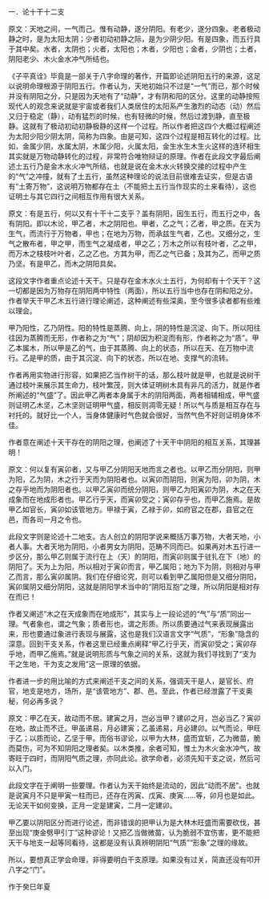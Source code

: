 一．论十干十二支

原文：天地之间，一气而己。惟有动静，遂分阴阳。有老少，遂分四象。老者极动静之时，是为太阳太阴；少者初动初静之际，是为少阴少阳。有是四象，而五行具于其中矣。水者，太阴也；火者，太阳也；木者，少阳也；金者，少阴也；土者，阴阳老少、木火金水冲气所结也。

《子平真诠》毕竟是一部关于八字命理的著作，开篇即论述阴阳五行的来源，这足以说明命理根源于阴阳五行。作者认为，天地初始只不过是“一气”而已，那个时候并没有阴阳之分，只是因为天地有了“动静”，才有阴和阳的区分。这里的动静按照现代人的观念来说就是宇宙或者我们人类居住的太阳系产生激烈的动态（动）然后又归于稳定（静），动有猛烈的时候，也有轻微的时候，然后过渡到静，直至极静。这就有了极动初动初静极静的这样一个过程。所以作者把这四个大概过程阐述为太阳少阳少阴太阴，简称为四象。由是可知，这四个过程是相互转化的过程。比如，金属少阴，水属太阴，木属少阳，火属太阳，金生水生木生火这样的连环相生其实就是万物动静转化的过程，非常符合唯物辩证的原理。作者在此段文字最后阐述土五行乃是金木水火冲气所结，也就是说在金木水火转换交接的过程中产生的“气”之冲撞，就有了土五行，虽然这种理论的说法目前很难去证实，但是古语有“土寄万物”，这说明万物都存在土（不能把土五行当作现实的土来看待），这也证明土与其它四行之间相互作用有很大关系。

原文：有是五行，何以又有十干十二支乎？盖有阴阳，因生五行，而五行之中，各有阴阳。即以木论，甲乙者，木之阴阳也。甲者，乙之气；乙者，甲之质。在天为生气，而流行于万物者，甲也；在地为万物，而承兹生气者，乙也。又细分之，生气之散布者，甲之甲，而生气之凝成者，甲之乙；万木之所以有枝叶者，乙之甲，而万木之枝枝叶叶者，乙之乙也。方其为甲，而乙之气已备；及其为乙，而甲之质乃坚。有是甲乙，而木之阴阳具矣。

这段文字作者重点论述十天干。只是存在金木水火土五行，为何却有十个天干？这一切都是因为万物存在阴阳两中特性（两面），所以五行当中也存在阴和阳之分。作者举天干甲乙木五行进行理论阐述，这种阐述有些深奥，至今很多读者都有些难以理会。

甲乃阳性，乙乃阴性。阳的特性是蒸腾、向上，阴的特性是沉淀、向下。所以阳往往因为蒸腾而无形，作者称之为“气”；阴却因为积淀而有形，作者称之为“质”。甲乙本属木，所以甲是乙的气，由于其蒸腾、向上的状态，所以在天、在万物中流行。乙是甲的质，由于其沉淀、向下的状态，所以在地、支撑气的流转。

作者再用实物进行形容，如果把乙当作树干的话，那么枝叶就是甲，也就是说树干通过枝叶来展示其生命力，枝叶繁茂，则大体证明树木具有非凡的活力，就是作者所阐述的“气盛”了。因此甲乙两者本身属于木的阴阳两面，两者相辅相成，甲气盛则证明乙木坚，乙木坚则证明甲气盛，相反则凋零无疑！所以气与质是相互存在与衬托的。就好比一个人，当身体健康时气色就会很好，当然气色不好则证明身体不佳。

作者意在阐述十天干存在的阴阳之理，也阐述了十天干中阴阳的相互关系，其理甚明！

原文：何以复有寅卯者，又与甲乙分阴阳天地而言之者也。以甲乙而分阴阳，则甲为阳，乙为阴，木之行于天而为阴阳者也。以寅卯而阴阳，则寅为阳，卯为阴，木之存乎地而为阴阳者也。以甲乙寅卯而统分阴阳，则甲乙为阳寅卯为阴，木之在天成象而在地成形者也。甲乙行乎天，而寅卯受之；寅卯存乎也，而甲乙施焉。是故甲乙如官长，寅卯如该管地方。甲禄于寅，乙禄于卯，如府官之在郡，县官之在邑，而各司一月之令也。

此段文字则是论述十二地支。古人创立的阴阳学说来概括万事万物，大者天地，小者人事。大者天地为阴阳，小者男女为阴阳，范畴不同而已。如果再对木五行进一步区分，那么甲乙则属于流行在上（天）的阴阳，而寅卯则属于驻扎在下（地）的阴阳了。天为上为阳，所以相对于寅卯而言，甲乙属阳；地为下为阴，则相对与甲乙而言，那么寅卯属阴。我们在仔细论究，则可以看到甲乙属阳但是又细分阴阳，寅卯属阴又细分阴阳，这就是阴阳学术当中的“阴阳互抱”之理，所以阴阳是相对存在而已！

作者又阐述“木之在天成象而在地成形”，其实与上一段论述的“气”与“质”同出一理。气者象也，谓之气象；质者形也，谓之形质。所以质要通过气来表现展露出来，形也要通过象进行表现与展露，这也是我们汉语言文字“气质”，“形象”隐含的深意。回到干支关系，作者这里已经重点阐释“甲乙行乎天，而寅卯受之；寅卯存乎地，而甲乙施焉。”就是说明形质与气象之间的关系，这就为我们寻找到了“支为干之生地，干为支之发用”这一原理的依据。

作者进一步的用比喻的方式来阐述干支之间的关系，强调天干是人，是官长、府官，地支是地方，场所，是“该管地方”、郡、邑。至此，作者已经泄露了干支奥秘，何必再多说？

原文：甲乙在天，故动而不居。建寅之月，岂必当甲？建卯之月，岂必当乙？寅卯在地，故止而不迁。甲虽递易，月必建寅；乙虽递易，月必建卯。以气而论，甲旺于乙；以质而论，乙坚于甲。而俗书谬论，以甲为大林，盛而宜斩，乙为微苗，脆而莫伤，可为不知阴阳之理者矣。以木类推，余者可知，惟土为木火金水冲气，故寄旺于四时，而阴阳气质之理，亦同此论。欲学命者，必须先知干支之说，然后可以入门。

此段文字在于阐明一些要理。作者认为天干始终是流动的，因此“动而不居”。也就是说寅月不只是甲寅一柱而已，还存在丙寅、戊寅、庚寅……等，卯月也是如此。无论天干如何变换，正月一定是建寅，二月一定建卯。

甲乙要以阴阳区分而进行论述，而非错误的把甲认为是大林木旺盛而需要砍伐，甚至出现“庚金劈甲引丁”这种谬论！又把乙当做微苗，认为脆弱不宜伤害，更不能把天干与地支一起等同看待，这都是没有认真辨明阴阳“气质”“形象”之理的缘故。

所以，要想真正学会命理，非得要明白干支原理。如果没有过关，简直还没有叩开八字之“门”。

作于癸巳年夏

